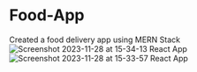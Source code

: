 # Food-App
Created a food delivery app using MERN Stack
![Screenshot 2023-11-28 at 15-34-13 React App](https://github.com/Protato-noob/Food-App/assets/69406755/58d396a4-628f-4953-918f-0398a7c402f3)
![Screenshot 2023-11-28 at 15-33-57 React App](https://github.com/Protato-noob/Food-App/assets/69406755/d2940758-dde2-492d-b2bc-86b99f14013c)
